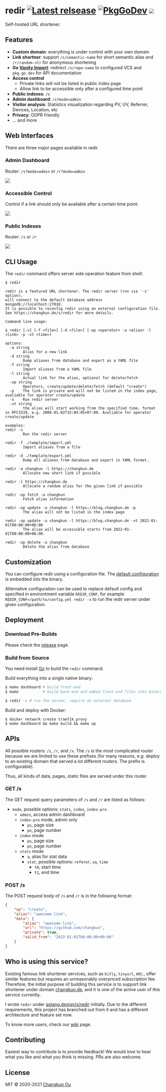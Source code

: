 # redir [![Latest relsease](https://img.shields.io/github/v/tag/changkun/redir?label=latest)](https://github.com/changkun/redir/releases) [![PkgGoDev](https://pkg.go.dev/badge/changkun.de/x/redir)](https://pkg.go.dev/changkun.de/x/redir) ![](https://changkun.de/urlstat?mode=github&repo=changkun/redir)

Self-hosted URL shortener.

## Features

- **Custom domain**: everything is under control with your own domain
- **Link shortner**: support `/s/semantic-name` for short semantic alias and `/r/random-str` for anonymous shortening
- **Go [Vanity Import](https://golang.org/cmd/go/#hdr-Remote_import_paths)**: redirect `/x/repo-name` to configured VCS and `pkg.go.dev` for API documentation
- **Access control**
  + Private links will not be listed in public index page
  + Allow link to be accessible only after a configured time point
- **Public indexes**: `/s`
- **Admin dashboard**: `/s?mode=admin`
- **Visitor analysis**: Statistics visualization regarding PV, UV, Referrer, Devices, Location, etc
- **Privacy**: GDPR friendly
- ... and more

## Web Interfaces

There are three major pages available in redir.

### Admin Dashboard

Router: `/s?mode=admin` or `/r?mode=admin`

![](./assets/admin.png)

### Accessible Control

Control if a link should only be available after a certain time point:

![](./assets/wait.png)

### Public Indexes

Router: `/s` or `/r`

![](./assets/index.png)

## CLI Usage

The `redir` command offers server side operation feature from shell:

```
$ redir

redir is a featured URL shortener. The redir server (run via '-s' option),
will connect to the default database address mongodb://localhost:27018.
It is possible to reconfig redir using an external configuration file.
See https://changkun.de/s/redir for more details.

Command line usage:

$ redir [-s] [-f <file>] [-d <file>] [-op <operator> -a <alias> -l <link> -p -vt <time>]

options:
  -a string
        Alias for a new link
  -d string
        Dump aliases from database and export as a YAML file
  -f string
        Import aliases from a YAML file
  -l string
        Actual link for the alias, optional for delete/fetch
  -op string
        Operators, create/update/delete/fetch (default "create")
  -p    The link is private and will not be listed in the index page, avaliable for operator create/update
  -s    Run redir server
  -vt string
        the alias will start working from the specified time, format in RFC3339, e.g. 2006-01-02T15:04:05+07:00. Avaliable for operator create/update

examples:
redir -s
        Run the redir server

redir -f ./template/import.yml
        Import aliases from a file

redir -d ./template/export.yml
        Dump all aliases from database and export in YAML format.

redir -a changkun -l https://changkun.de
        Allocate new short link if possible

redir -l https://changkun.de
        Allocate a random alias for the given link if possible

redir -op fetch -a changkun
        Fetch alias information

redir -op update -a changkun -l https://blog.changkun.de -p
        The alias will not be listed in the index page

redir -op update -a changkun -l https://blog.changkun.de -vt 2022-01-01T00:00:00+08:00
        The alias will be accessible starts from 2022-01-01T00:00:00+08:00.

redir -op delete -a changkun
        Delete the alias from database
```

## Customization

You can configure redir using a configuration file.
The [default configuration](./internal/config/config.yml) is embedded into the binary.

Alternative configuration can be used to replace default config and specified in environtment variable `REDIR_CONF`, for example `REDIR_CONF=/path/to/config.yml redir -s` to run the redir server under given configuration.

## Deployment

### Download Pre-Builds

Please check the [release](https://github.com/changkun/redir/releases) page.

### Build from Source

You need install [Go](https://golang.org) to build the `redir` command.

Build everything into a single native binary:

```sh
$ make dashboard # build front-end
$ make           # build back-end and embed front-end files into binary

$ redir -s # run the server, require an external database
```

Build and deploy with Docker:

```
$ docker network create traefik_proxy
$ make dashboard && make build && make up
```

## APIs

All possible routers: `/s`, `/r`, and `/x`. The `/s` is the most
complicated router because we are limited to use these prefixes
(for many reasons, e.g. deploy to an existing domain that served a lot
different routers. The prefix is configurable).

Thus, all kinds of data, pages, static files are served under this router.

### GET /s

The GET request query parameters of `/s` and `/r` are listed as follows:

- `mode`, possible options: `stats`, `index`, `index-pro`
  + `admin`, access admin dashboard
  + `index-pro` mode, admin only
    - `ps`, page size
    - `pn`, page number
  + `index` mode
    - `ps`, page size
    - `pn`, page number
  + `stats` mode
    - `a`, alias for stat data 
    - `stat`, possible options: `referer`, `ua`, `time`
      - `t0`, start time
      - `t1`, end time

### POST /s

The POST request body of `/s` and `/r` is in the following format:

```json
{
    "op": "create",
    "alias": "awesome-link",
    "data": {
        "alias": "awesome-link",
        "url": "https://github.com/changkun",
        "private": true,
        "valid_from": "2022-01-01T00:00:00+00:00"
    }
}
```

## Who is using this service?

Existing famous link shortener services, such as `bitly`, `tinyurl`, etc.,
offer similar features but requires an unreasonably overpriced subscription fee.
Therefore, the initial purpose of building this service is to support link
shortener under domain [changkun.de](https://changkun.de), and
it is one of the active user of this service currently.

I wrote `redir` under [golang.design/s/redir](https://golang.design/s/redir)
initially. Due to the different requirements, this project has branched out
from it and has a different architecture and feature set now.

To know more users, check our [wiki](https://github.com/changkun/redir/wiki) page.

## Contributing

Easiest way to contribute is to provide feedback! We would love to hear
what you like and what you think is missing. PRs are also welcome.

## License

MIT &copy; 2020-2021 [Changkun Ou](https://changkun.de)